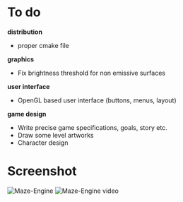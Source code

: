# To do
**distribution**
* proper cmake file

**graphics**
* Fix brightness threshold for non emissive surfaces

**user interface**
* OpenGL based user interface (buttons, menus, layout)

**game design**
* Write precise game specifications, goals, story etc.
* Draw some level artworks
* Character design

# Screenshot
![Maze-Engine](maze_engine.png)
![Maze-Engine video](maze_engine.gif)
